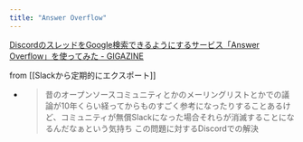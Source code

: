 ```yaml
---
title: "Answer Overflow"
---
```


[DiscordのスレッドをGoogle検索できるようにするサービス「Answer Overflow」を使ってみた - GIGAZINE](https://gigazine.net/news/20230620-answer-overflow/)

from [[Slackから定期的にエクスポート]]
- > 昔のオープンソースコミュニティとかのメーリングリストとかでの議論が10年くらい経ってからものすごく参考になったりすることあるけど、コミュニティが無償Slackになった場合それらが消滅することになるんだなぁという気持ち
この問題に対するDiscordでの解決
